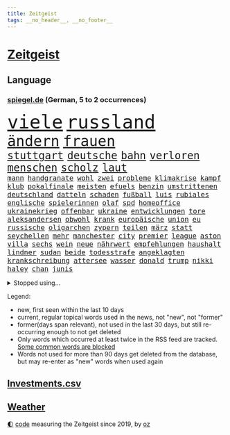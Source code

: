 ```yaml
---
title: Zeitgeist
tags: __no_header__, __no_footer__
---
```


# [Zeitgeist](https://oliz.io/zeitgeist/)

## Language

<h3><a href="https://www.spiegel.de" target="_blank">spiegel.de</a> (German, 5 to 2 occurrences)</h3>
<p style="font-family:monospace">
<span style="font-size:32pt"><a href="news_links.html#viele" class="current">viele</a></span>
<span style="font-size:32pt"><a href="news_links.html#russland" class="current">russland</a></span>
<br>
<span style="font-size:25pt"><a href="news_links.html#ändern" class="current">ändern</a></span>
<span style="font-size:25pt"><a href="news_links.html#frauen" class="current">frauen</a></span>
<br>
<span style="font-size:18pt"><a href="news_links.html#stuttgart" class="current">stuttgart</a></span>
<span style="font-size:18pt"><a href="news_links.html#deutsche" class="current">deutsche</a></span>
<span style="font-size:18pt"><a href="news_links.html#bahn" class="current">bahn</a></span>
<span style="font-size:18pt"><a href="news_links.html#verloren" class="current">verloren</a></span>
<span style="font-size:18pt"><a href="news_links.html#menschen" class="current">menschen</a></span>
<span style="font-size:18pt"><a href="news_links.html#scholz" class="current">scholz</a></span>
<span style="font-size:18pt"><a href="news_links.html#laut" class="current">laut</a></span>
<br>
<span style="font-size:12pt"><a href="news_links.html#mann" class="current">mann</a></span>
<span style="font-size:12pt"><a href="news_links.html#handgranate" class="new">handgranate</a></span>
<span style="font-size:12pt"><a href="news_links.html#wohl" class="current">wohl</a></span>
<span style="font-size:12pt"><a href="news_links.html#zwei" class="current">zwei</a></span>
<span style="font-size:12pt"><a href="news_links.html#probleme" class="current">probleme</a></span>
<span style="font-size:12pt"><a href="news_links.html#klimakrise" class="current">klimakrise</a></span>
<span style="font-size:12pt"><a href="news_links.html#kampf" class="current">kampf</a></span>
<span style="font-size:12pt"><a href="news_links.html#klub" class="current">klub</a></span>
<span style="font-size:12pt"><a href="news_links.html#pokalfinale" class="new">pokalfinale</a></span>
<span style="font-size:12pt"><a href="news_links.html#meisten" class="current">meisten</a></span>
<span style="font-size:12pt"><a href="news_links.html#efuels" class="current">efuels</a></span>
<span style="font-size:12pt"><a href="news_links.html#benzin" class="current">benzin</a></span>
<span style="font-size:12pt"><a href="news_links.html#umstrittenen" class="current">umstrittenen</a></span>
<span style="font-size:12pt"><a href="news_links.html#deutschland" class="current">deutschland</a></span>
<span style="font-size:12pt"><a href="news_links.html#datteln" class="new">datteln</a></span>
<span style="font-size:12pt"><a href="news_links.html#schaden" class="current">schaden</a></span>
<span style="font-size:12pt"><a href="news_links.html#fußball" class="current">fußball</a></span>
<span style="font-size:12pt"><a href="news_links.html#luis" class="current">luis</a></span>
<span style="font-size:12pt"><a href="news_links.html#rubiales" class="current">rubiales</a></span>
<span style="font-size:12pt"><a href="news_links.html#englische" class="current">englische</a></span>
<span style="font-size:12pt"><a href="news_links.html#spielerinnen" class="current">spielerinnen</a></span>
<span style="font-size:12pt"><a href="news_links.html#olaf" class="current">olaf</a></span>
<span style="font-size:12pt"><a href="news_links.html#spd" class="current">spd</a></span>
<span style="font-size:12pt"><a href="news_links.html#homeoffice" class="current">homeoffice</a></span>
<span style="font-size:12pt"><a href="news_links.html#ukrainekrieg" class="current">ukrainekrieg</a></span>
<span style="font-size:12pt"><a href="news_links.html#offenbar" class="current">offenbar</a></span>
<span style="font-size:12pt"><a href="news_links.html#ukraine" class="current">ukraine</a></span>
<span style="font-size:12pt"><a href="news_links.html#entwicklungen" class="current">entwicklungen</a></span>
<span style="font-size:12pt"><a href="news_links.html#tore" class="current">tore</a></span>
<span style="font-size:12pt"><a href="news_links.html#aleksandersen" class="new">aleksandersen</a></span>
<span style="font-size:12pt"><a href="news_links.html#obwohl" class="current">obwohl</a></span>
<span style="font-size:12pt"><a href="news_links.html#krank" class="current">krank</a></span>
<span style="font-size:12pt"><a href="news_links.html#europäische" class="current">europäische</a></span>
<span style="font-size:12pt"><a href="news_links.html#union" class="current">union</a></span>
<span style="font-size:12pt"><a href="news_links.html#eu" class="current">eu</a></span>
<span style="font-size:12pt"><a href="news_links.html#russische" class="current">russische</a></span>
<span style="font-size:12pt"><a href="news_links.html#oligarchen" class="current">oligarchen</a></span>
<span style="font-size:12pt"><a href="news_links.html#zypern" class="current">zypern</a></span>
<span style="font-size:12pt"><a href="news_links.html#teilen" class="current">teilen</a></span>
<span style="font-size:12pt"><a href="news_links.html#märz" class="current">märz</a></span>
<span style="font-size:12pt"><a href="news_links.html#statt" class="current">statt</a></span>
<span style="font-size:12pt"><a href="news_links.html#seychellen" class="new">seychellen</a></span>
<span style="font-size:12pt"><a href="news_links.html#mehr" class="current">mehr</a></span>
<span style="font-size:12pt"><a href="news_links.html#manchester" class="current">manchester</a></span>
<span style="font-size:12pt"><a href="news_links.html#city" class="current">city</a></span>
<span style="font-size:12pt"><a href="news_links.html#premier" class="current">premier</a></span>
<span style="font-size:12pt"><a href="news_links.html#league" class="current">league</a></span>
<span style="font-size:12pt"><a href="news_links.html#aston" class="current">aston</a></span>
<span style="font-size:12pt"><a href="news_links.html#villa" class="current">villa</a></span>
<span style="font-size:12pt"><a href="news_links.html#sechs" class="current">sechs</a></span>
<span style="font-size:12pt"><a href="news_links.html#wein" class="current">wein</a></span>
<span style="font-size:12pt"><a href="news_links.html#neue" class="current">neue</a></span>
<span style="font-size:12pt"><a href="news_links.html#nährwert" class="new">nährwert</a></span>
<span style="font-size:12pt"><a href="news_links.html#empfehlungen" class="current">empfehlungen</a></span>
<span style="font-size:12pt"><a href="news_links.html#haushalt" class="current">haushalt</a></span>
<span style="font-size:12pt"><a href="news_links.html#lindner" class="current">lindner</a></span>
<span style="font-size:12pt"><a href="news_links.html#sudan" class="current">sudan</a></span>
<span style="font-size:12pt"><a href="news_links.html#beide" class="current">beide</a></span>
<span style="font-size:12pt"><a href="news_links.html#todesstrafe" class="current">todesstrafe</a></span>
<span style="font-size:12pt"><a href="news_links.html#angeklagten" class="new">angeklagten</a></span>
<span style="font-size:12pt"><a href="news_links.html#krankschreibung" class="current">krankschreibung</a></span>
<span style="font-size:12pt"><a href="news_links.html#attersee" class="new">attersee</a></span>
<span style="font-size:12pt"><a href="news_links.html#wasser" class="current">wasser</a></span>
<span style="font-size:12pt"><a href="news_links.html#donald" class="current">donald</a></span>
<span style="font-size:12pt"><a href="news_links.html#trump" class="current">trump</a></span>
<span style="font-size:12pt"><a href="news_links.html#nikki" class="current">nikki</a></span>
<span style="font-size:12pt"><a href="news_links.html#haley" class="current">haley</a></span>
<span style="font-size:12pt"><a href="news_links.html#chan" class="current">chan</a></span>
<span style="font-size:12pt"><a href="news_links.html#junis" class="current">junis</a></span>
</p>
<details>
<summary>Stopped using...</summary>
<p class="former" style="font-size:12pt">
chelsea(1141) klare(1141) magdeburg(1141) wolfsburg(1141) anwohner(1140) aufgefordert(1140) flugzeuge(1140) sonne(1140) stars(1140) asche(1139) bitten(1139) philippinen(1139) ruhe(1139) seitdem(1139) arm(1138) erfolge(1138) geliefert(1138) menge(1138) wünschen(1138) kündigen(1137) müssten(1137) ursula(1137) österreichischen(1137) diktator(1136) führerschein(1136) nachwuchs(1136) rest(1136) riss(1136) suspendiert(1136) bloß(1135) depressionen(1135) halle(1135) höher(1135) nahmen(1135) schildert(1135) ankündigung(1134) ard(1134) erscheinen(1134) hans(1134) passen(1134) passieren(1134) tests(1134) 400(1133) afrika(1133) belarus(1133) litauen(1133) positiv(1133) punkt(1133) rat(1133) regen(1133) schrieb(1133) runde(1132) ermitteln(1131) geschichten(1131) käufer(1131) leyen(1131) meinem(1131) messi(1131) nutzte(1131) trauer(1131) tödliche(1131) belasten(1130) lobt(1130) spott(1130) tweet(1130) täglich(1130) verheerenden(1130) 24(1129) fielen(1129) finanziell(1129) hubschrauber(1129) jagd(1129) langfristig(1129) siegte(1129) verspielt(1129) mitteln(1128) reden(1128) umsatz(1128) e(1127) form(1127) verabschiedet(1127) 10(1126) enthüllt(1126) erkenntnisse(1126) verbessert(1126) zugelassen(1126) entwickeln(1125) tragödie(1125) vorstellen(1125) crash(1124) wohnhaus(1124) geflogen(1123) gemeinsame(1123) verbände(1123) volksrepublik(1123) wien(1123) produzieren(1121) schwierige(1121) empfängt(1120) gering(1120) geschäftsführer(1120) patient(1120) stärke(1120) voraussetzungen(1120) 600(1119) claudia(1119) überschwemmungen(1117) heftiger(1114) spenden(1113) vorgelegt(1113) bäume(1109) frisch(1109) griechischen(1109) schrecken(1108) hängen(1107) vorgänger(1106) schneider(1105) abstieg(1104) benötigen(1104) profis(1103) schützt(1103) karten(1102) abhängig(1097) bewegt(1096) app(1094) günther(1091) smartphones(1091) nächstes(1086) erhebliche(1085) entspannt(1081) langem(1078) blinken(1076) flog(1076) offener(1076) marine(1073) konfrontation(1024) josef(993) wolken(992) akzeptieren(899) zugestimmt(851) beeinträchtigt(833) russischem(828) exil(819) nachspielzeit(818) moderner(812) energiepreise(810) stehlen(809) machtübernahme(808) investiert(805) zeitungsbericht(804) gefiel(801) erreichte(797) offene(796) fehlender(792) spiegelkorrespondent(789) abhängigkeit(779) versetzt(779) gefeuert(777) kunstwerke(770) erleben(763) unbekannter(752) magazin(751) benutzt(750) geheimdienste(749) 74(746) roth(742) beliebt(738) gestört(738) meta(721) gesteckt(720) stephen(719) beschossen(714) emotional(710) rasch(704) verteuert(703) möchten(701) ruhrgebiet(698) buschmann(695) waffenlieferungen(688) verpflichtung(687) klara(685) krim(684) wolf(684) menschenrechtler(683) zusammenhalt(681) untergang(680) match(677) euch(668) fehlverhalten(651) unwetter(645) abseits(644) 98(638) verspätungen(633) abgeschafft(632) arbeitszeit(628) vorab(624) kasse(614) sanktioniert(614) saporischschja(612) hochschule(611) eindrücke(608) flüchten(604) besetzten(596) organisierte(596) spart(596) herrschte(593) ansturm(589) humor(588) spannung(587) weitermachen(585) ufer(574) heiß(571) schlamm(561) unterliegt(559) verärgert(559) würdigt(558) falscher(554) harter(551) exuspräsident(548) budapest(546) luisa(546) 8(545) chefs(544) kenia(539) kaffee(529) yorks(527) verhaftung(526) youtube(525) misshandelt(519) feuert(518) baum(515) nahrung(515) republikanern(509) erobern(507) 16jähriger(505) jemals(505) krebserkrankung(505) sehe(504) berlinneukölln(500) fassungslos(500) anruf(499) entschuldigen(497) angespannt(483) antony(482) träume(482) neubauer(479) aufbau(474) offizielle(474) regensburg(469) pleiten(465) auszusetzen(463) wunderbar(461) entkommen(459) okay(459) heikle(458) richtete(445) schmuck(442) kontroverse(437) dunkle(433) kriminalität(429) kollegin(424) abzug(418) laufende(418) hessischen(416) symbole(411) lionel(410) staatsmedien(410) klimaaktivistin(409) urteilt(404) ratten(397) abbruch(394) desinformation(389) passagieren(389) absolviert(388) gegessen(388) autorinnen(383) prangert(380) überzeugte(380) apples(378) heinrich(378) general(377) spielzeug(377) psychisch(376) reichlich(372) milliardenverlust(371) unerlaubt(369) einstige(367) geheim(365) inhalten(365) 500000(362) kampfjets(360) technische(359) wiederholen(354) technologien(350) text(350) durcheinander(349) verlorenen(348) muster(347) jong(346) kritikern(346) pence(346) un(346) segeln(345) verschafft(343) gelsenkirchen(342) escooter(340) gekündigt(340) verarbeiten(339) trauern(338) naturschützer(337) unmöglich(337) beheben(334) belgier(334) exportieren(330) tourismus(329) beliebter(328) gegründet(327) zehnte(326) mittelpunkt(325) regenfälle(325) csupolitiker(324) kulturstaatsministerin(324) pokal(322) satellitenbild(322) unicef(321) rüstet(317) bußgeld(313) wohlstand(313) fernando(312) hilfsorganisation(312) c(305) plätzen(303) schwache(301) neunzigerjahren(299) fortan(298) inseln(297) verbrennt(293) bauministerin(288) geywitz(288) sätze(288) freiwillige(287) heran(286) juristischen(286) schweres(286) baltikum(285) filmen(285) schleswigholsteins(284) zögern(282) dienen(281) dfbpokal(278) zaun(277) verschwundenen(276) zuckerberg(276) politikwissenschaftler(274) usmedien(273) anpassen(272) nordirland(272) niger(269) uhren(269) amtskollege(268) befreiungsschlag(266) grafiken(266) merklich(266) spiegelcartoonisten(266) potenzial(265) kaufte(264) mund(263) unterbrechung(263) aktualisiert(262) kaiser(262) leichtathletik(261) schwangerschaftsabbrüche(261) etappensieg(260) duisburg(259) profifußballer(257) reichelt(256) kreativ(255) obduziert(255) wänden(255) aldi(253) konzernen(253) zurückgeben(253) #metoo(249) fakten(249) wirtschaftsleistung(249) zwist(249) bildschirm(248) ertrunken(248) räuber(247) rügen(247) aktie(245) protestaktion(244) gegenwind(241) kaufkraft(241) schließung(240) segeljacht(240) dringen(239) krachte(238) obduktion(238) bestreiten(236) schauspielers(235) wüst(235) hakenkreuze(231) schleuser(231) kader(230) bewährung(229) kommandeur(228) gefangen(227) pool(225) minderjähriger(223) unseres(221) 1974(220) brown(220) adhs(219) breite(219) halbiert(219) alexandria(218) prämien(217) bundestrainerin(215) fußballbund(215) geflüchteter(215) münchens(215) normalen(214) wette(214) alarmbereitschaft(213) hinterließ(213) heimatstadt(212) bangt(211) existiert(210) durften(209) genutzte(209) matt(209) urlauber(209) chaotisch(207) überlegungen(206) alltags(205) ermutigt(205) exkanzler(204) christen(203) grundlage(203) gekappt(200) diebstahl(199) edeka(199) benannt(195) problematisch(195) heizungsgesetz(194) dreifach(193) mantel(193) starlink(193) gästen(192) 26jährige(191) tegernsee(191) umstieg(191) angemessene(190) organisiert(190) südkoreas(189) kretschmer(188) schönsten(188) inhaftierte(187) accessoire(186) gelernt(186) untergebracht(186) pérez(184) sergio(184) gewannen(182) institute(182) drogenhandel(180) fertig(180) gesellschaftlichen(180) schiefgehen(180) überflutete(179) angelegt(178) email(177) blamiert(176) schockiert(176) strache(176) wutrede(176) soldatinnen(175) blicke(174) brutalen(174) gewahrsam(174) entgehen(173) bestritten(172) friedhof(171) menschlicher(171) wirtschaftlich(171) zoff(171) amazongründer(170) ausrichten(170) unterschiedliche(170) 11000(169) pakt(169) co₂emissionen(168) treffe(168) website(168) fürth(167) greuther(167) abgenommen(166) flugbetrieb(166) geopfert(166) ford(164) morgens(164) verurteilen(164) intensive(163) kurzer(163) unterschätzen(163) geheimdiensten(162) widerstands(162) lok(161) babyboomer(160) amerikanern(159) strafzettel(159) ausgeht(158) defensive(158) spahn(158) 35jährigen(157) auswärtigen(154) falschaussage(154) makkabi(153) stock(153) versammlung(153) einzigen(152) nachkommen(152) unbemerkt(152) plakate(150) gespült(148) lebenshaltungskosten(148) metachef(148) gündoğan(147) i̇lkay(147) malibu(147) argentinische(146) toskana(146) begründete(145) geschäfts(145) schnappt(145) unwettern(144) wehen(144) jemanden(143) preiserhöhung(143) queere(143) vereinfachen(143) energieverbrauch(142) kanadischem(141) krönt(140) geteilt(139) anrichten(137) effizienter(137) oktoberfest(137) rekordmann(137) schwimmer(136) pass(135) vorzeitigen(135) schlaganfall(134) rewe(133) autoherstellern(132) schmerzhaft(132) analysieren(130) aufzunehmen(130) selbstbewusst(129) zwangsarbeit(129) gasriesen(128) krankenwagen(128) kylie(128) reserven(128) schlimmer(128) travis(128) afdpolitiker(127) beigesetzt(126) clans(126) irritierte(126) lösten(125) unterbunden(125) dfbfußballerinnen(124) flüchtlingslager(124) marokko(124) dumme(123) georgia(123) islamistische(123) postbank(123) 1972(122) wegbegleiter(122) black(121) norddeutschland(121) sturmtief(121) politikerinnen(120) behandeln(119) potenzieller(119) siebenmal(119) ausgehandelt(118) froh(118) metropole(118) sainz(118) surfen(118) terroranschläge(118) unzählige(118) öffentliches(118) dagestan(117) flächen(117) iphone(117) brutaler(115) mietpreise(115) 72jährige(114) angabe(114) britney(114) fahrzeugen(114) moderieren(114) spears(114) ökonomisch(114) kürzung(113) spontan(113) gewählte(112) masche(112) pennsylvania(112) unterschiedlicher(112) standorten(111) festspielen(110) geheimer(110) sinnlos(110) exxon(109) gezündet(108) liebeskummer(108) instagrampost(107) profitabel(107) kittel(106) beck(105) techunternehmen(105) winde(105) strafbefehl(104) europaweit(103) salzburger(102) trainers(102) visa(102) arizona(101) kollidieren(101) schmerzhaften(101) handschlag(100) pablo(100) abgeschnitten(99) einsam(99) kohleausstieg(99) komplizierte(99) reserve(99) exfrau(98) entwicklungshilfe(97) friedensnobelpreisträgerin(97) geplatzte(97) hotspots(97) putschisten(97) toren(97) usfernsehen(97) wandte(97) langeweile(96) gebürtige(95) kanarische(95) wolff(95) überstunden(95) zensiert(94) ablehnen(93) digitalen(93) hartes(93) uber(93) alexa(92) aufwendigen(92) fastfoodkette(92) innere(92) versicherungen(92) einflussreichsten(91) entsorgen(91) francis(91) geister(91) interessant(91) spaziergang(91) franken(90) kimberly(90) konjunkturflaute(90) tagesthemen(90) dribblings(89) heftigem(89) rinder(89) superreiche(89) durchbrochen(88) eurozone(88) exminister(88) weimarer(88) baku(87) dorn(87) exklusiven(87) sperre(87) buschbrände(86) drogenboss(86) geheimdienstchef(86) geschäftsleute(86) ticketpreise(86) todesursache(86) überqueren(86) 43jähriger(85) beherbergt(85) dienstwaffe(85) friedensformel(85) gestiegenen(85) heidelberger(85) michigan(85) webbteleskops(85) ärgert(85) bankmanfried(84) gegentor(84) hall(84) nordisk(84) novo(84) ruhmeshalle(84) eckart(83) hirschhausen(83) nordkoreas(83) platzverweise(83) radman(83) allgäuer(82) bezweifeln(82) makeup(82) rtlmoderator(82) schulpflicht(82) unterhält(82) verbrannten(82) cduvize(81) gegriffen(81) ötzi(81) angesehen(80) bundespartei(80) flüchtete(80) flüsse(80) fußgänger(80) hansgeorg(80) kontrollverlust(80) kräften(80) maaßen(80) milliardäre(80) schwänzen(80) abschießen(79) drahtzieher(79) fight(79) footballprofi(79) gecko(79) plage(79) rekordtief(79) traumatisierten(79) zusammengebrochen(79) bootsfahrt(78) disziplin(78) erkaufen(78) nachsehen(78) oppositionschef(78) spezialeinheit(78) ansage(77) exverfassungsschutzchef(77) klimabewegung(77) sicherheitsorgane(77) angehören(76) friedlichen(76) gerhart(76) hamsterrad(76) motors(76) notfalls(76) verübt(76) crazy(75) generalmajor(75) neuauflage(75) sonnenschein(75) sozialleistungsbetrug(75) bestaunen(74) herauszuholen(74) jusos(74) kryptostar(74) schöne(74) uswahl(74) einstecken(73) haftantritt(73) litt(73) me(73) thiel(73) wanken(73) einflussreiche(72) enthielt(72) isolierte(72) nina(72) schockierte(72) seht(72) abhalten(71) bayernspieler(71) errungen(71) kollabierte(71) wohnungsnot(71) übergriffig(71) 1978(70) accounts(70) achtzigerjahren(70) dunkel(70) existieren(70) gesendet(70) hungerstreik(70) saisonpleite(70) usbotschaft(70) entgeht(69) fangen(69) funde(69) guido(69) hassbotschaften(69) versorgungslage(69) beantworten(68) brot(68) finanzspritze(68) gravierend(68) heilbronn(68) küchenmesser(68) schlechtesten(68) selbstüberschätzung(68) senkung(68) slowakische(68) stacheldraht(68) wurm(68) 2001(67) buschfeuer(67) literaturbetrieb(67) malta(67) neffen(67) suv(67) weltbesten(67) lateinamerikas(66) tempolimit(66) armenien(65) aserbaidschan(65) bergkarabach(65) deutschlandtempo(65) komplettes(65) too(65) atomwaffentests(64) ausreden(64) chiemgau(64) echo(64) glänzt(64) sofortigen(64) wehrpflicht(64) erschlagen(63) heinsberg(63) holocaustüberlebende(63) krause(63) nevada(63) sammer(63) sevilla(63) transfercoup(63) wochenarbeitszeit(63) ausländischem(62) bundesligaprofi(62) burning(62) eigentlichen(62) glasfaser(62) heimspiel(62) hässliches(62) herkunftsländer(61) kluge(61) mehren(61) zelte(61) abspaltung(60) doppelmoral(60) israelitischen(60) kultusgemeinde(60) kzgedenkstätte(60) kzgedenkstätten(60) lebende(60) namensänderung(60) strauß(60) 1994(59) berüchtigten(59) demoliert(59) luftschläge(59) millionenmarke(59) polizeiauto(59) polyamore(59) scheiben(59) atomschlag(58) fehlte(58) klangvollen(58) manchem(58) 56jährigen(57) ehesten(57) glänzte(57) kenntnis(57) sportlich(57) verbrachte(57) 9/11(56) abtreibungen(56) berüchtigte(56) halloween(56) nordspanien(56) unausweichlich(56) abgeschreckt(55) amateure(55) kolonialgebiet(55) nflspiel(55) schiebt(55) schotten(55) tansania(55) bay(54) deutschostafrika(54) kampfgebiet(54) kolonialzeit(54) kolonie(54) kreationen(54) milliardärin(54) montpellier(54) nazivergleich(54) steuererklärung(54) studentinnen(54) süßigkeiten(54) anhaltend(53) erzrivale(53) geiselnehmer(53) hessenwahl(53) kommissionspräsidentin(53) malers(53) saniert(53) unogeneralversammlung(53) zerstörerische(53) ei(52) gesundheitsministerium(52) roll(52) transporter(52) wehrte(52) übertriebene(52) einstand(51) richtern(51) römische(51) unfaire(51) weinen(51) gerald(50) organisatoren(50) saisonniederlage(50) solidaritätsbekundungen(50) aaron(49) archäologische(49) freitagnachmittag(49) hafencity(49) handynetzes(49) krimineller(49) letztem(49) lobes(49) steuerung(49) verschickt(49) bundesvorstand(48) gegebenenfalls(48) gesünder(48) hitzigen(48) import(48) interaktive(48) music(48) rekordzahl(48) schockt(48) ultrarechten(48) antiterroroperation(47) auftritten(47) chevron(47) erkältung(47) gestiegener(47) kurzfilm(47) rettig(47) verdrängt(47) armenischen(46) botschaftspersonal(46) daneben(46) familiäre(46) helge(46) kanadier(46) kemmerich(46) salman(46) stellantis(46) 74jährige(45) neuanfang(45) tatverdächtiger(45) weltweites(45) ägyptens(45) ocasiocortez(44) zuzug(44) ausgebauten(43) bedauern(43) ottawa(43) qualifizieren(43) 38jährige(42) garage(42) laufsteg(42) raumstation(42) regimes(42) unbarmherzigen(42) zusammenstöße(42) ablehnung(41) himmelsspektakel(41) leipziger(41) paraderolle(41) abholung(40) entkommt(40) gefahndet(40) mccartney(40) porträtiert(40) raketeneinschlag(40) zugesagt(40) zynisch(40) bevorstehen(39) gehindert(39) hinterkopf(39) jessy(39) männerfreundschaft(39) unovollversammlung(39) usbörsenaufsicht(39) wellmer(39) woman(39) abgemeldet(38) geschaffen(38) knaus(38) olympiaqualifikation(38) schätze(38) spdinnenministerin(38) 22jährige(37) arnold(37) deutschlandpakt(37) führerscheinregeln(37) handball(37) vandalismus(37) 2004(36) a81(36) csulandesgruppenchef(36) demontiert(36) dobrindt(36) fatale(36) großoffensive(36) jugendklub(36) kelce(36) unterboten(36) dunklen(35) ewig(35) irreführende(35) irreguläre(35) langjähriger(35) medium(35) neuerungen(35) strafprozess(35) westeuropa(35) geschleudert(34) immobilienkauf(34) intern(34) kryptoguru(34) ministerpräsidentenkonferenz(34) rennstall(34) tatorts(34) betrugsprozess(33) einsätzen(33) fico(33) umzugehen(33) asylsuchenden(32) exsoldat(32) saarbrücken(32) schnellste(32) sonntagsfrage(32) verwendens(32) werft(32) echter(31) festlegen(31) fähigkeiten(31) geflutet(31) geschworenen(31) meldeten(31) mohammadi(31) wirkten(31) abschottung(30) gerast(30) portugiesische(30) schuster(30) sprengen(30) todesopfern(30) willkommen(30) wu(30) asylkurs(29) bangladesch(29) emotionaler(29) hilflos(29) predator(29) ratschläge(29) rock(29) schlussphase(29) angeschlagen(28) augstein(28) benannten(28) evo(28) huber(28) köstliche(28) rudolf(28) spiegelgründer(28) akademie(27) plattenfirma(27) propalästinensische(27) roma(27) sinti(27) taschenmesser(27) versuchtem(27) files(26) kampfbrigade(26) kigenerierte(26) rathäuser(26) ticketbuchung(26) 37jähriger(25) 66(25) endlosen(25) exbildchefredakteur(25) financial(25) fühlten(25) fünfprozenthürde(25) israelnews(25) rechtfertigung(25) sympathien(25) verreisen(25) augsburger(24) enttäuschte(24) erkenntnissen(24) gütersparte(24) rekordwert(24) schafe(24) vorgesorgt(24) yoni(24) children(23) erhob(23) erlebnisse(23) flag(23) freue(23) gal(23) jenner(23) propalästinademos(23) save(23) bundesumweltministerin(22) grundsteuer(22) israelisches(22) familienmitglied(21) hamasangreifer(21) louk(21) mutprobe(21) nachbar(21) neuntklässler(21) oswald(21) raketenangriffe(21) reiselust(21) schranke(21) shani(21) sicherheitsgründen(21) siebte(21) tatortvote(21) transplantation(21) friert(20) kanaren(20) odyssee(20) schwarzarbeit(20) sophia(20) unfähigkeit(20) überholmanöver(20) angegriffene(19) mazraoui(19) morgengrauen(19) noussair(19) passantin(19) prosor(19) wagt(19) abschneiden(18) besitzerin(18) bo(18) bundesligapartie(18) ex(18) integrationsbeauftragte(18) koalitionsvertrag(18) kult(18) küssen(18) länderchefs(18) moralische(18) natürliches(18) neuköllner(18) precht(18) sturmflut(18) zurückkehrte(18) gehofft(17) notwendigkeit(17) reutersjournalist(17) strategien(17) terrorwarnstufe(17) zuschauern(17) 1966(16) emirat(16) fdpminister(16) nordwesten(16) votierten(16) dortmunds(15) eure(15) fortlaufend(15) fähig(15) generalstaatsanwaltschaft(15) geschockt(15) grauen(15) katastrophale(15) niedrigsten(15) sexy(15) verschleppung(15) visualisierungen(15) abo(14) arye(14) biber(14) generalstaatsanwältin(14) jomkippurkrieg(14) nahrungsmittel(14) premiumabo(14) schürt(14) shalicar(14) strafmaßnahmen(14) tabelle(14) werbespots(14) wild(14) appellierte(13) attraktiver(13) autobiografie(13) drittem(13) enthält(13) escobar(13) hamaschef(13) ingo(13) klingen(13) marc(13) notbremsung(13) schwört(13) terminplanung(13) zeitumstellung(13) erholungsurlaub(12) klug(12) ostseesturmflut(12) positioniert(12) resultierenden(12) bruchsal(11) inspiration(11) luftangriff(11) mangelhaft(11) schockzustand(11) verkleiden(11)
</p>
</details>
<p>Legend:
<ul>
<li><span class="new">new</span>, first seen within the last 10 days</li>
<li><span class="current">current</span>, regular topical words used in the news, not "new", not "former"</li>
<li><span class="former">former(days span relevant)</span>, not used in the last 30 days, but still re-occurring enough to not get deleted</li>
<li>Only words which occurred at least twice in the RSS feed are tracked. <a href="language/filters.py">Some common words are blocked</a></li>
<li>Words not used for more than 90 days get deleted from the database, but may re-enter as "new" words when used again</li>
</ul>
</p>

## [Investments](investments.html)[.csv](investments.csv)

## [Weather](weather.html)

<footer>
<a href="javascript:toggleTheme()" class="nav">🌓</a>
<a href="https://github.com/ooz/zeitgeist">code</a> measuring the Zeitgeist since 2019, by <a href="https://oliz.io">oz</a>
</footer>
